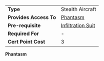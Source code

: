 |                        |                                                             |
| ---------------------- | ----------------------------------------------------------- |
| **Type**               | Stealth Aircraft                                            |
| **Provides Access To** | [Phantasm](../vehicles/Phantasm.md)                         |
| **Pre-requisite**      | [Infiltration Suit](Infiltration_Suit_(Certification).md) |
| **Required For**       | \-                                                          |
| **Cert Point Cost**    | 3                                                           |

**Phantasm**


